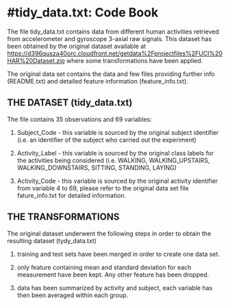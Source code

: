 #tidy_data.txt: Code Book
=========================

The file tidy_data.txt contains data from different human activities retrieved from accelerometer and gyroscope 3-axial raw signals. This dataset has been obtained by the original dataset available at https://d396qusza40orc.cloudfront.net/getdata%2Fprojectfiles%2FUCI%20HAR%20Dataset.zip where some transformations have been applied. 

The original data set contains the data and few files providing further info (README.txt) and detailed feature information (feature_info.txt).

THE DATASET (tidy_data.txt)
---------------------------
The file contains 35 observations and 69 variables:

1. Subject_Code - this variable is sourced by the original subject identifier (i.e. an identifier of the subject who carried out the experiment)

2. Activity_Label - this variable is sourced by the original class labels for the activities being considered (i.e. WALKING, WALKING_UPSTAIRS, WALKING_DOWNSTAIRS, SITTING, STANDING, LAYING) 

3. Activity_Code - this variable is sourced by the original activity identifier
from variable 4 to 69, please refer to the original data set file fature_info.txt for detailed information.

THE TRANSFORMATIONS
-------------------
The original dataset underwent the following steps in order to obtain the resulting dataset (tydy_data.txt)

1. training and test sets have been merged in order to create one data set.

2. only feature containing mean and standard deviation for each measurement have been kept. Any other feature has been dropped.

3. data has been summarized by activity and subject, each variable has then been averaged within each group.

